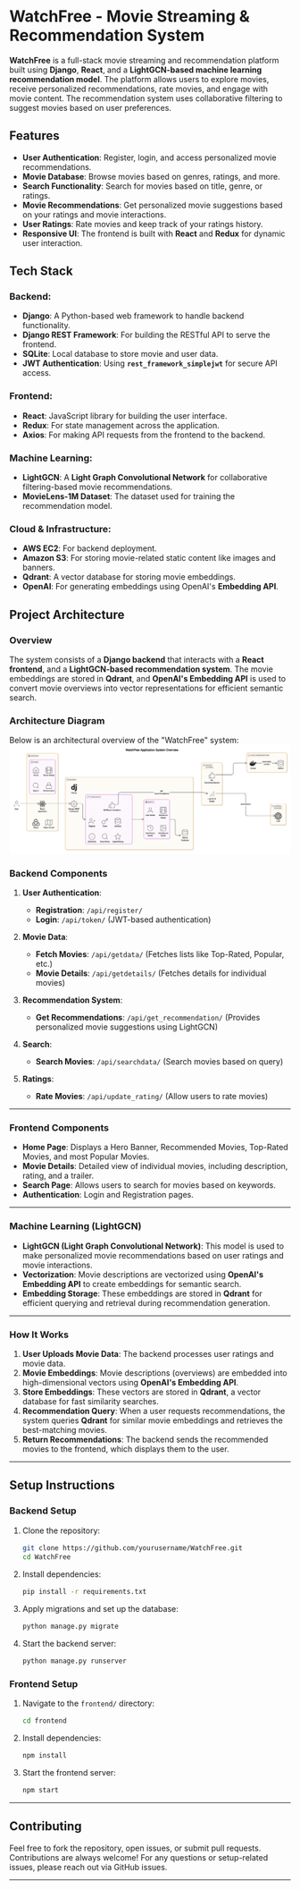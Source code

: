 # WatchFree - Movie Streaming & Recommendation System

**WatchFree** is a full-stack movie streaming and recommendation platform built using **Django**, **React**, and a **LightGCN-based machine learning recommendation model**. The platform allows users to explore movies, receive personalized recommendations, rate movies, and engage with movie content. The recommendation system uses collaborative filtering to suggest movies based on user preferences.

## Features

- **User Authentication**: Register, login, and access personalized movie recommendations.
- **Movie Database**: Browse movies based on genres, ratings, and more.
- **Search Functionality**: Search for movies based on title, genre, or ratings.
- **Movie Recommendations**: Get personalized movie suggestions based on your ratings and movie interactions.
- **User Ratings**: Rate movies and keep track of your ratings history.
- **Responsive UI**: The frontend is built with **React** and **Redux** for dynamic user interaction.

## Tech Stack

### Backend:
- **Django**: A Python-based web framework to handle backend functionality.
- **Django REST Framework**: For building the RESTful API to serve the frontend.
- **SQLite**: Local database to store movie and user data.
- **JWT Authentication**: Using **`rest_framework_simplejwt`** for secure API access.

### Frontend:
- **React**: JavaScript library for building the user interface.
- **Redux**: For state management across the application.
- **Axios**: For making API requests from the frontend to the backend.

### Machine Learning:
- **LightGCN**: A **Light Graph Convolutional Network** for collaborative filtering-based movie recommendations.
- **MovieLens-1M Dataset**: The dataset used for training the recommendation model.

### Cloud & Infrastructure:
- **AWS EC2**: For backend deployment.
- **Amazon S3**: For storing movie-related static content like images and banners.
- **Qdrant**: A vector database for storing movie embeddings.
- **OpenAI**: For generating embeddings using OpenAI's **Embedding API**.

## Project Architecture

### **Overview**
The system consists of a **Django backend** that interacts with a **React frontend**, and a **LightGCN-based recommendation system**. The movie embeddings are stored in **Qdrant**, and **OpenAI's Embedding API** is used to convert movie overviews into vector representations for efficient semantic search.

### **Architecture Diagram**

Below is an architectural overview of the "WatchFree" system:
![My Diagram](diagram-export-1-22-2025-9_10_32-PM.png)

### **Backend Components**

1. **User Authentication**:
   - **Registration**: `/api/register/`
   - **Login**: `/api/token/` (JWT-based authentication)
   
2. **Movie Data**:
   - **Fetch Movies**: `/api/getdata/` (Fetches lists like Top-Rated, Popular, etc.)
   - **Movie Details**: `/api/getdetails/` (Fetches details for individual movies)
   
3. **Recommendation System**:
   - **Get Recommendations**: `/api/get_recommendation/` (Provides personalized movie suggestions using LightGCN)
   
4. **Search**:
   - **Search Movies**: `/api/searchdata/` (Search movies based on query)
   
5. **Ratings**:
   - **Rate Movies**: `/api/update_rating/` (Allow users to rate movies)

---

### **Frontend Components**

- **Home Page**: Displays a Hero Banner, Recommended Movies, Top-Rated Movies, and most Popular Movies.
- **Movie Details**: Detailed view of individual movies, including description, rating, and a trailer.
- **Search Page**: Allows users to search for movies based on keywords.
- **Authentication**: Login and Registration pages.

---

### **Machine Learning (LightGCN)**

- **LightGCN (Light Graph Convolutional Network)**: This model is used to make personalized movie recommendations based on user ratings and movie interactions.
- **Vectorization**: Movie descriptions are vectorized using **OpenAI's Embedding API** to create embeddings for semantic search.
- **Embedding Storage**: These embeddings are stored in **Qdrant** for efficient querying and retrieval during recommendation generation.

---

### **How It Works**

1. **User Uploads Movie Data**: The backend processes user ratings and movie data.
2. **Movie Embeddings**: Movie descriptions (overviews) are embedded into high-dimensional vectors using **OpenAI's Embedding API**.
3. **Store Embeddings**: These vectors are stored in **Qdrant**, a vector database for fast similarity searches.
4. **Recommendation Query**: When a user requests recommendations, the system queries **Qdrant** for similar movie embeddings and retrieves the best-matching movies.
5. **Return Recommendations**: The backend sends the recommended movies to the frontend, which displays them to the user.

---

## Setup Instructions

### Backend Setup

1. Clone the repository:
   ```bash
   git clone https://github.com/yourusername/WatchFree.git
   cd WatchFree
   ```

2. Install dependencies:
   ```bash
   pip install -r requirements.txt
   ```

3. Apply migrations and set up the database:
   ```bash
   python manage.py migrate
   ```

4. Start the backend server:
   ```bash
   python manage.py runserver
   ```

### Frontend Setup

1. Navigate to the `frontend/` directory:
   ```bash
   cd frontend
   ```

2. Install dependencies:
   ```bash
   npm install
   ```

3. Start the frontend server:
   ```bash
   npm start
   ```

---

## Contributing

Feel free to fork the repository, open issues, or submit pull requests. Contributions are always welcome! For any questions or setup-related issues, please reach out via GitHub issues.

---


